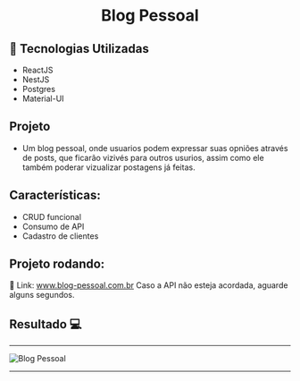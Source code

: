 <h1 align="center">Blog Pessoal</h1>

## 🚀 Tecnologias Utilizadas 
<ul>
    <li>ReactJS</li>
    <li>NestJS</li>
    <li>Postgres</li>  
    <li>Material-UI</li>  
</ul>

## Projeto

- Um blog pessoal, onde usuarios podem expressar suas opniões através de posts, que ficarão vizivés para outros usurios, assim como ele também poderar vizualizar postagens já feitas.

## Características:
<ul>
    <li>CRUD funcional</li>
    <li>Consumo de API</li>
    <li>Cadastro de clientes</li>  
</ul>

 ## Projeto rodando:
 
 🔰 Link: <a href="https://blog-pessoal-react-sigma.vercel.app/">www.blog-pessoal.com.br</a>
    Caso a API não esteja acordada, aguarde alguns segundos.
## Resultado 💻
 <hr>
 <div style="display: flex;">
    <img src="https://i.imgur.com/cquabK4.png" alt="Blog Pessoal">
 </div>

 <hr>
